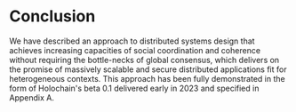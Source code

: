 Conclusion
==========

We have described an approach to distributed systems design that
achieves increasing capacities of social coordination and coherence
without requiring the bottle-necks of global consensus, which delivers
on the promise of massively scalable and secure distributed applications
fit for heterogeneous contexts. This approach has been fully
demonstrated in the form of Holochain's beta 0.1 delivered early in 2023
and specified in Appendix A.